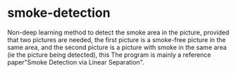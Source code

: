# smoke-detection
Non-deep learning method to detect the smoke area in the picture, provided that two pictures are needed, the first picture is a smoke-free picture in the same area, and the second picture is a picture with smoke in the same area (ie the picture being detected), this The program is mainly a reference paper"Smoke Detection via Linear Separation".

